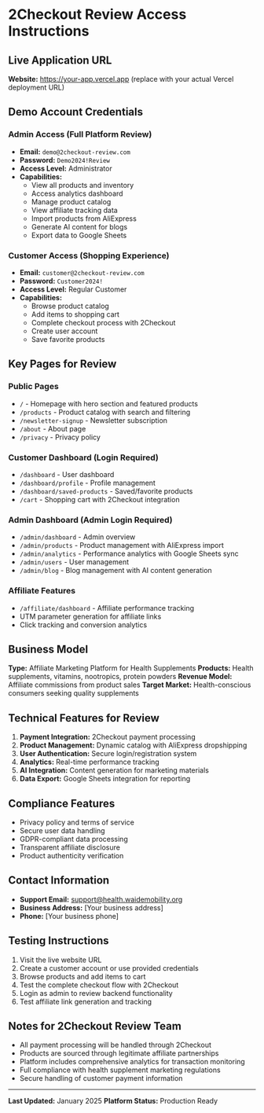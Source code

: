 # 2Checkout Review Access Instructions

## Live Application URL
**Website:** https://your-app.vercel.app (replace with your actual Vercel deployment URL)

## Demo Account Credentials

### Admin Access (Full Platform Review)
- **Email:** `demo@2checkout-review.com`
- **Password:** `Demo2024!Review`
- **Access Level:** Administrator
- **Capabilities:**
  - View all products and inventory
  - Access analytics dashboard
  - Manage product catalog
  - View affiliate tracking data
  - Import products from AliExpress
  - Generate AI content for blogs
  - Export data to Google Sheets

### Customer Access (Shopping Experience)
- **Email:** `customer@2checkout-review.com`
- **Password:** `Customer2024!`
- **Access Level:** Regular Customer
- **Capabilities:**
  - Browse product catalog
  - Add items to shopping cart
  - Complete checkout process with 2Checkout
  - Create user account
  - Save favorite products

## Key Pages for Review

### Public Pages
- `/` - Homepage with hero section and featured products
- `/products` - Product catalog with search and filtering
- `/newsletter-signup` - Newsletter subscription
- `/about` - About page
- `/privacy` - Privacy policy

### Customer Dashboard (Login Required)
- `/dashboard` - User dashboard
- `/dashboard/profile` - Profile management
- `/dashboard/saved-products` - Saved/favorite products
- `/cart` - Shopping cart with 2Checkout integration

### Admin Dashboard (Admin Login Required)
- `/admin/dashboard` - Admin overview
- `/admin/products` - Product management with AliExpress import
- `/admin/analytics` - Performance analytics with Google Sheets sync
- `/admin/users` - User management
- `/admin/blog` - Blog management with AI content generation

### Affiliate Features
- `/affiliate/dashboard` - Affiliate performance tracking
- UTM parameter generation for affiliate links
- Click tracking and conversion analytics

## Business Model
**Type:** Affiliate Marketing Platform for Health Supplements
**Products:** Health supplements, vitamins, nootropics, protein powders
**Revenue Model:** Affiliate commissions from product sales
**Target Market:** Health-conscious consumers seeking quality supplements

## Technical Features for Review
1. **Payment Integration:** 2Checkout payment processing
2. **Product Management:** Dynamic catalog with AliExpress dropshipping
3. **User Authentication:** Secure login/registration system
4. **Analytics:** Real-time performance tracking
5. **AI Integration:** Content generation for marketing materials
6. **Data Export:** Google Sheets integration for reporting

## Compliance Features
- Privacy policy and terms of service
- Secure user data handling
- GDPR-compliant data processing
- Transparent affiliate disclosure
- Product authenticity verification

## Contact Information
- **Support Email:** support@health.waidemobility.org
- **Business Address:** [Your business address]
- **Phone:** [Your business phone]

## Testing Instructions
1. Visit the live website URL
2. Create a customer account or use provided credentials
3. Browse products and add items to cart
4. Test the complete checkout flow with 2Checkout
5. Login as admin to review backend functionality
6. Test affiliate link generation and tracking

## Notes for 2Checkout Review Team
- All payment processing will be handled through 2Checkout
- Products are sourced through legitimate affiliate partnerships
- Platform includes comprehensive analytics for transaction monitoring
- Full compliance with health supplement marketing regulations
- Secure handling of customer payment information

---
**Last Updated:** January 2025
**Platform Status:** Production Ready